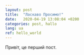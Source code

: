 ```yaml
---
layout: post
title:  "Ласкаво Просимо!"
date:   2020-04-19 13:08:04 +0200
categories: post, hallo
lang: ua
ref: hello_world
---
```


Привіт, це перший пост.
